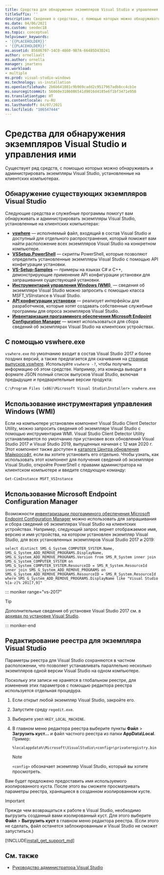 ```yaml
---
title: Средства для обнаружения экземпляров Visual Studio и управления ими
titleSuffix: ''
description: Сведения о средствах, с помощью которых можно обнаруживать экземпляры Visual Studio, установленные на клиентских компьютерах, и управлять ими.
ms.date: 04/06/2021
ms.custom: seodec18
ms.topic: conceptual
helpviewer_keywords:
- '{{PLACEHOLDER}}'
- '{{PLACEHOLDER}}'
ms.assetid: 85686707-14C0-4860-9B7A-66485D43D241
author: ornellaalt
ms.author: ornella
manager: jmartens
ms.workload:
- multiple
ms.prod: visual-studio-windows
ms.technology: vs-installation
ms.openlocfilehash: 2b6b641081c9b969cadd2c9517967adb8cc4cb1e
ms.sourcegitcommit: 56060e3186086541d9016d4185e6f1bf3471e958
ms.translationtype: HT
ms.contentlocale: ru-RU
ms.lasthandoff: 04/07/2021
ms.locfileid: "106547444"
---
```

# <a name="tools-for-detecting-and-managing-visual-studio-instances"></a>Средства для обнаружения экземпляров Visual Studio и управления ими

Существует ряд средств, с помощью которых можно обнаруживать и администрировать экземпляры Visual Studio, установленные на клиентских компьютерах.

## <a name="detecting-existing-visual-studio-instances"></a>Обнаружение существующих экземпляров Visual Studio

Следующие средства и служебные программы помогут вам обнаруживать и администрировать экземпляры Visual Studio, установленные на клиентских компьютерах:

* [**vswhere**](https://github.com/microsoft/vswhere) — исполняемый файл, входящий в состав Visual Studio и доступный для отдельного распространения, который поможет вам найти расположение всех экземпляров Visual Studio на конкретном компьютере.
* [**VSSetup.PowerShell**](https://github.com/microsoft/vssetup.powershell) — скрипты PowerShell, которые позволяют определить установленные экземпляры Visual Studio с помощью API конфигурации установки.
* [**VS-Setup-Samples**](https://github.com/microsoft/vs-setup-samples) — примеры на языках C# и C++, демонстрирующие применение API конфигурации установки для запрашивания существующей установки.
* [**Инструментарий управления Windows (WMI)** ](https://docs.microsoft.com/windows/win32/wmisdk/wmi-start-page) — сведения об экземпляре Visual Studio можно запросить с помощью класса MSFT_VSInstance в Visual Studio. 
* [**API конфигурации установки**](<xref:Microsoft.VisualStudio.Setup.Configuration>) — реализует интерфейсы для разработчиков, которые хотят создавать собственные служебные программы для опроса экземпляров Visual Studio.
* [**Инвентаризация программного обеспечения Microsoft Endpoint Configuration Manager**](https://docs.microsoft.com/mem/configmgr/core/clients/manage/inventory/introduction-to-software-inventory) — может использоваться для сбора сведений об экземплярах Visual Studio на клиентских устройствах. 

## <a name="using-vswhereexe"></a>С помощью vswhere.exe

`vswhere.exe` по умолчанию входит в состав Visual Studio 2017 и более поздних версий, а также предлагается для скачивания на [странице выпусков vswhere](https://github.com/Microsoft/vswhere/releases). Используйте `vswhere -?`, чтобы получить информацию об этом средстве. Например, эта команда выводит в формате JSON полный список выпусков Visual Studio, включая предыдущие и предварительные версии продукта:

```cmd
C:\Program Files (x86)\Microsoft Visual Studio\Installer> vswhere.exe -legacy -prerelease -format json
```

## <a name="using-windows-management-instrumentation-wmi"></a>Использование инструментария управления Windows (WMI)

Если на компьютере установлен компонент Visual Studio Client Detector Utility, можно запросить сведения об экземпляре Visual Studio с помощью инструментария WMI. Visual Studio Client Detector Utility устанавливается по умолчанию при установке всех обновлений Visual Studio 2017 и Visual Studio 2019, выпущенных начиная с 12 мая 2020 г. Этот компонент также доступен в [каталоге Центра обновления Майкрософт](https://catalog.update.microsoft.com/), если вы хотите установить его отдельно.  Чтобы узнать, как использовать этот компонент для получения сведений об экземпляре Visual Studio, откройте PowerShell с правами администратора на клиентском компьютере и введите следующую команду:

```cmd
Get-CimInstance MSFT_VSInstance
```

## <a name="using-microsoft-endpoint-configuration-manager"></a>Использование Microsoft Endpoint Configuration Manager 

Возможности [инвентаризации программного обеспечения Microsoft Endpoint Configuration Manager](https://docs.microsoft.com/mem/configmgr/core/clients/manage/inventory/introduction-to-software-inventory) можно использовать для запрашивания и сбора сведений об экземплярах Visual Studio на клиентских устройствах. Например, следующий запрос вернет отображаемое имя, версию и имя устройства, на котором установлен экземпляр Visual Studio, для всех установленных экземпляров Visual Studio 2017 и 2019: 

```WQL 
select distinct SMS_G_System_COMPUTER_SYSTEM.Name, SMS_G_System_ADD_REMOVE_PROGRAMS.DisplayName, SMS_G_System_ADD_REMOVE_PROGRAMS.Version from SMS_R_System inner join SMS_G_System_COMPUTER_SYSTEM on SMS_G_System_COMPUTER_SYSTEM.ResourceID = SMS_R_System.ResourceId inner join SMS_G_System_ADD_REMOVE_PROGRAMS on SMS_G_System_ADD_REMOVE_PROGRAMS.ResourceID = SMS_R_System.ResourceId where SMS_G_System_ADD_REMOVE_PROGRAMS.DisplayName like "Visual Studio %[a-z]% 201[7,9]" 
``` 

::: moniker range="vs-2017"

> [!TIP]
> Дополнительные сведения об установке Visual Studio 2017 см. в [архивах по установке Visual Studio](https://devblogs.microsoft.com/setup/tag/vs2017/).

::: moniker-end

## <a name="editing-the-registry-for-a-visual-studio-instance"></a>Редактирование реестра для экземпляра Visual Studio

Параметры реестра для Visual Studio сохраняются в частном расположении, что позволяет устанавливать параллельно несколько экземпляров одной версии Visual Studio на одном компьютере.

Поскольку эти записи не хранятся в глобальном реестре, для изменения этих параметров с помощью редактора реестра используется отдельная процедура.

1. Если открыт любой экземпляр Visual Studio, закройте его.

1. Запустите среду `regedit.exe`.

1. Выберите узел `HKEY_LOCAL_MACHINE`.

1. В главном меню редактора реестра выберите пункты **Файл** > **Загрузить куст...** и файл частного реестра из папки **AppData\Local**. Пример:

   ```
   %localappdata%\Microsoft\VisualStudio\<config>\privateregistry.bin
   ```

   > [!NOTE]
   > `<config>` обозначает экземпляр Visual Studio, который вы хотите просмотреть.

Вам будет предложено предоставить имя используемого изолированного куста. После этого вы сможете просматривать параметры реестра, хранящиеся в созданном изолированном кусте.

> [!IMPORTANT]
> Прежде чем возвращаться к работе в Visual Studio, необходимо выгрузить созданный вами изолированный куст. Для этого выберите **Файл** > **Выгрузить куст** в главном меню редактора реестра. (Если этого не сделать, файл останется заблокированным и Visual Studio не сможет запуститься.)

[!INCLUDE[install_get_support_md](includes/install_get_support_md.md)]

## <a name="see-also"></a>См. также

* [Руководство администратора Visual Studio](../install/visual-studio-administrator-guide.md)
